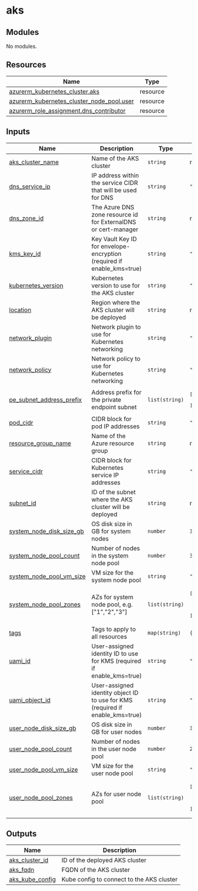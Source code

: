# aks

<!-- BEGIN_TF_DOCS -->
## Modules

No modules.
## Resources

| Name | Type |
|------|------|
| [azurerm_kubernetes_cluster.aks](https://registry.terraform.io/providers/hashicorp/azurerm/latest/docs/resources/kubernetes_cluster) | resource |
| [azurerm_kubernetes_cluster_node_pool.user](https://registry.terraform.io/providers/hashicorp/azurerm/latest/docs/resources/kubernetes_cluster_node_pool) | resource |
| [azurerm_role_assignment.dns_contributor](https://registry.terraform.io/providers/hashicorp/azurerm/latest/docs/resources/role_assignment) | resource |
## Inputs

| Name | Description | Type | Default | Required |
|------|-------------|------|---------|:--------:|
| <a name="input_aks_cluster_name"></a> [aks\_cluster\_name](#input\_aks\_cluster\_name) | Name of the AKS cluster | `string` | n/a | yes |
| <a name="input_dns_service_ip"></a> [dns\_service\_ip](#input\_dns\_service\_ip) | IP address within the service CIDR that will be used for DNS | `string` | `"10.0.0.10"` | no |
| <a name="input_dns_zone_id"></a> [dns\_zone\_id](#input\_dns\_zone\_id) | The Azure DNS zone resource id for ExternalDNS or cert-manager | `string` | n/a | yes |
| <a name="input_kms_key_id"></a> [kms\_key\_id](#input\_kms\_key\_id) | Key Vault Key ID for envelope-encryption (required if enable\_kms=true) | `string` | `""` | no |
| <a name="input_kubernetes_version"></a> [kubernetes\_version](#input\_kubernetes\_version) | Kubernetes version to use for the AKS cluster | `string` | `"1.31"` | no |
| <a name="input_location"></a> [location](#input\_location) | Region where the AKS cluster will be deployed | `string` | n/a | yes |
| <a name="input_network_plugin"></a> [network\_plugin](#input\_network\_plugin) | Network plugin to use for Kubernetes networking | `string` | `"azure"` | no |
| <a name="input_network_policy"></a> [network\_policy](#input\_network\_policy) | Network policy to use for Kubernetes networking | `string` | `"calico"` | no |
| <a name="input_pe_subnet_address_prefix"></a> [pe\_subnet\_address\_prefix](#input\_pe\_subnet\_address\_prefix) | Address prefix for the private endpoint subnet | `list(string)` | <pre>[<br/>  "10.1.2.0/24"<br/>]</pre> | no |
| <a name="input_pod_cidr"></a> [pod\_cidr](#input\_pod\_cidr) | CIDR block for pod IP addresses | `string` | `"10.244.0.0/16"` | no |
| <a name="input_resource_group_name"></a> [resource\_group\_name](#input\_resource\_group\_name) | Name of the Azure resource group | `string` | n/a | yes |
| <a name="input_service_cidr"></a> [service\_cidr](#input\_service\_cidr) | CIDR block for Kubernetes service IP addresses | `string` | `"10.0.0.0/16"` | no |
| <a name="input_subnet_id"></a> [subnet\_id](#input\_subnet\_id) | ID of the subnet where the AKS cluster will be deployed | `string` | n/a | yes |
| <a name="input_system_node_disk_size_gb"></a> [system\_node\_disk\_size\_gb](#input\_system\_node\_disk\_size\_gb) | OS disk size in GB for system nodes | `number` | `30` | no |
| <a name="input_system_node_pool_count"></a> [system\_node\_pool\_count](#input\_system\_node\_pool\_count) | Number of nodes in the system node pool | `number` | `3` | no |
| <a name="input_system_node_pool_vm_size"></a> [system\_node\_pool\_vm\_size](#input\_system\_node\_pool\_vm\_size) | VM size for the system node pool | `string` | `"Standard_D2s_v3"` | no |
| <a name="input_system_node_pool_zones"></a> [system\_node\_pool\_zones](#input\_system\_node\_pool\_zones) | AZs for system node pool, e.g. ["1","2","3"] | `list(string)` | <pre>[<br/>  "1",<br/>  "2",<br/>  "3"<br/>]</pre> | no |
| <a name="input_tags"></a> [tags](#input\_tags) | Tags to apply to all resources | `map(string)` | `{}` | no |
| <a name="input_uami_id"></a> [uami\_id](#input\_uami\_id) | User-assigned identity ID to use for KMS (required if enable\_kms=true) | `string` | `""` | no |
| <a name="input_uami_object_id"></a> [uami\_object\_id](#input\_uami\_object\_id) | User-assigned identity object ID to use for KMS (required if enable\_kms=true) | `string` | `""` | no |
| <a name="input_user_node_disk_size_gb"></a> [user\_node\_disk\_size\_gb](#input\_user\_node\_disk\_size\_gb) | OS disk size in GB for user nodes | `number` | `30` | no |
| <a name="input_user_node_pool_count"></a> [user\_node\_pool\_count](#input\_user\_node\_pool\_count) | Number of nodes in the user node pool | `number` | `2` | no |
| <a name="input_user_node_pool_vm_size"></a> [user\_node\_pool\_vm\_size](#input\_user\_node\_pool\_vm\_size) | VM size for the user node pool | `string` | `"Standard_D4s_v3"` | no |
| <a name="input_user_node_pool_zones"></a> [user\_node\_pool\_zones](#input\_user\_node\_pool\_zones) | AZs for user node pool | `list(string)` | <pre>[<br/>  "1",<br/>  "2",<br/>  "3"<br/>]</pre> | no |
## Outputs

| Name | Description |
|------|-------------|
| <a name="output_aks_cluster_id"></a> [aks\_cluster\_id](#output\_aks\_cluster\_id) | ID of the deployed AKS cluster |
| <a name="output_aks_fqdn"></a> [aks\_fqdn](#output\_aks\_fqdn) | FQDN of the AKS cluster |
| <a name="output_aks_kube_config"></a> [aks\_kube\_config](#output\_aks\_kube\_config) | Kube config to connect to the AKS cluster |
<!-- END_TF_DOCS -->
